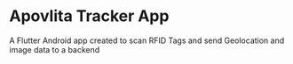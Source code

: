 # Apovlita Tracker App

A Flutter Android app created to scan RFID Tags and send Geolocation and image data to a backend


